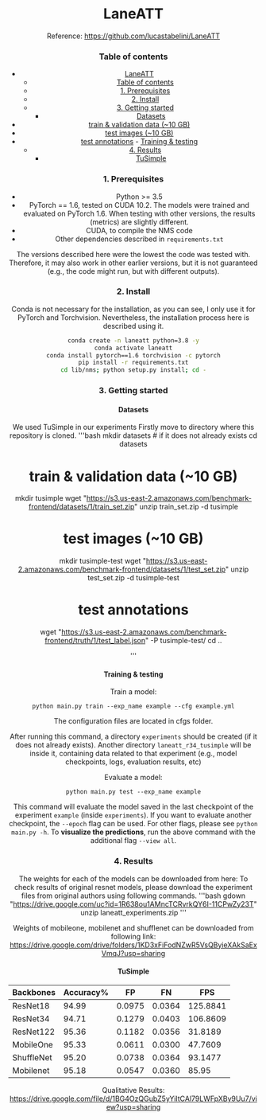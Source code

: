 <div align="center">

# LaneATT

Reference: https://github.com/lucastabelini/LaneATT

### Table of contents
- [LaneATT](#laneatt)
    - [Table of contents](#table-of-contents)
    - [1. Prerequisites](#1-prerequisites)
    - [2. Install](#2-install)
    - [3. Getting started](#3-getting-started)
      - [Datasets](#datasets)
- [train \& validation data (~10 GB)](#train--validation-data-10-gb)
- [test images (~10 GB)](#test-images-10-gb)
- [test annotations](#test-annotations)
      - [Training \& testing](#training--testing)
    - [4. Results](#4-results)
      - [TuSimple](#tusimple)


### 1. Prerequisites
- Python >= 3.5
- PyTorch == 1.6, tested on CUDA 10.2. The models were trained and evaluated on PyTorch 1.6. When testing with other versions, the results (metrics) are slightly different.
- CUDA, to compile the NMS code
- Other dependencies described in `requirements.txt`

The versions described here were the lowest the code was tested with. Therefore, it may also work in other earlier versions, but it is not guaranteed (e.g., the code might run, but with different outputs).

### 2. Install
Conda is not necessary for the installation, as you can see, I only use it for PyTorch and Torchvision.
Nevertheless, the installation process here is described using it.

```bash
conda create -n laneatt python=3.8 -y
conda activate laneatt
conda install pytorch==1.6 torchvision -c pytorch
pip install -r requirements.txt
cd lib/nms; python setup.py install; cd -
```

### 3. Getting started
#### Datasets

We used TuSimple in our experiments
Firstly move to directory where this repository is cloned. 
'''bash
mkdir datasets # if it does not already exists
cd datasets
# train & validation data (~10 GB)
mkdir tusimple
wget "https://s3.us-east-2.amazonaws.com/benchmark-frontend/datasets/1/train_set.zip"
unzip train_set.zip -d tusimple
# test images (~10 GB)
mkdir tusimple-test
wget "https://s3.us-east-2.amazonaws.com/benchmark-frontend/datasets/1/test_set.zip"
unzip test_set.zip -d tusimple-test
# test annotations
wget "https://s3.us-east-2.amazonaws.com/benchmark-frontend/truth/1/test_label.json" -P tusimple-test/
cd ..

'''
#### Training & testing
Train a model:

```
python main.py train --exp_name example --cfg example.yml
```
The configuration files are located in cfgs folder.

After running this command, a directory `experiments` should be created (if it does not already exists). Another
directory `laneatt_r34_tusimple` will be inside it, containing data related to that experiment (e.g., model checkpoints, logs, evaluation results, etc)

Evaluate a model:
```
python main.py test --exp_name example
```

This command will evaluate the model saved in the last checkpoint of the experiment `example` (inside `experiments`).
If you want to evaluate another checkpoint, the `--epoch` flag can be used. For other flags, please see `python main.py -h`. To **visualize the predictions**, run the above command with the additional flag `--view all`.


### 4. Results

The weights for each of the models can be downloaded from here:
To check results of original resnet models, please download the experiment files from original authors using following commands.
'''bash
gdown "https://drive.google.com/uc?id=1R638ou1AMncTCRvrkQY6I-11CPwZy23T"
unzip laneatt_experiments.zip
'''

Weights of mobileone, mobilenet and shufflenet can be downloaded from following link: https://drive.google.com/drive/folders/1KD3xFiFodNZwR5VsQByieXAkSaExVmqJ?usp=sharing
#### TuSimple

| Backbones | Accuracy% | FP | FN | FPS |
| --------- | --------- | -- | -- | --- |
| ResNet18 | 94.99 | 0.0975 | 0.0364 | 125.8841 |
| ResNet34 | 94.71 | 0.1279 | 0.0403 | 106.8609 |
| ResNet122 | 95.36 | 0.1182 | 0.0356 | 31.8189 |
| MobileOne | 95.33 | 0.0611 | 0.0300 | 47.7609 |
| ShuffleNet | 95.20 | 0.0738 | 0.0364 | 93.1477 |
| Mobilenet | 95.18 | 0.0547 | 0.0360 | 85.95 |

Qualitative Results: https://drive.google.com/file/d/1BG4OzQGubZ5yYiItCAl79LWFpXBy9Uu7/view?usp=sharing